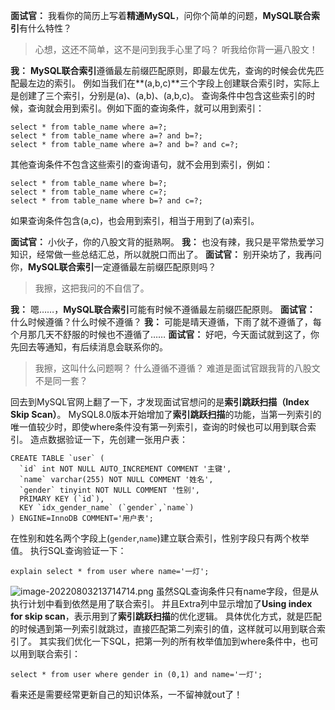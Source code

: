 **面试官：** 我看你的简历上写着**精通MySQL**，问你个简单的问题，**MySQL联合索引**有什么特性？
> 心想，这还不简单，这不是问到我手心里了吗？
> 听我给你背一遍八股文！

**我：** **MySQL联合索引**遵循最左前缀匹配原则，即最左优先，查询的时候会优先匹配最左边的索引。
例如当我们在**(a,b,c)**三个字段上创建联合索引时，实际上是创建了三个索引，分别是(a)、(a,b)、(a,b,c)。
查询条件中包含这些索引的时候，查询就会用到索引。例如下面的查询条件，就可以用到索引：
```
select * from table_name where a=?;
select * from table_name where a=? and b=?;
select * from table_name where a=? and b=? and c=?;
```
其他查询条件不包含这些索引的查询语句，就不会用到索引，例如：
```
select * from table_name where b=?;
select * from table_name where c=?;
select * from table_name where b=? and c=?;
```
如果查询条件包含(a,c)，也会用到索引，相当于用到了(a)索引。

**面试官：** 小伙子，你的八股文背的挺熟啊。
**我：** 也没有辣，我只是平常热爱学习知识，经常做一些总结汇总，所以就脱口而出了。
**面试官：** 别开染坊了，我再问你，**MySQL联合索引**一定遵循最左前缀匹配原则吗？
> 我擦，这把我问的不自信了。

**我：** 嗯……，**MySQL联合索引**可能有时候不遵循最左前缀匹配原则。
**面试官：** 什么时候遵循？什么时候不遵循？
**我：** 可能是晴天遵循，下雨了就不遵循了，每个月那几天不舒服的时候也不遵循了……
**面试官：** 好吧，今天面试就到这了，你先回去等通知，有后续消息会联系你的。

> 我擦，这叫什么问题啊？
> 什么遵循不遵循？ 
> 难道是面试官跟我背的八股文不是同一套？

回去到MySQL官网上翻了一下，才发现面试官想问的是**索引跳跃扫描（Index Skip Scan）**。
MySQL8.0版本开始增加了**索引跳跃扫描**的功能，当第一列索引的唯一值较少时，即使where条件没有第一列索引，查询的时候也可以用到联合索引。
造点数据验证一下，先创建一张用户表：
```
CREATE TABLE `user` (
  `id` int NOT NULL AUTO_INCREMENT COMMENT '主键',
  `name` varchar(255) NOT NULL COMMENT '姓名',
  `gender` tinyint NOT NULL COMMENT '性别',
  PRIMARY KEY (`id`),
  KEY `idx_gender_name` (`gender`,`name`)
) ENGINE=InnoDB COMMENT='用户表';
```
在性别和姓名两个字段上(`gender`,`name`)建立联合索引，性别字段只有两个枚举值。
执行SQL查询验证一下：
```
explain select * from user where name='一灯';
```
![image-20220803213714714.png](https://javabaguwen.com/img/%E7%B4%A2%E5%BC%95%E8%B7%B3%E8%B7%83.png)
虽然SQL查询条件只有name字段，但是从执行计划中看到依然是用了联合索引。
并且Extra列中显示增加了**Using index for skip scan**，表示用到了**索引跳跃扫描**的优化逻辑。
具体优化方式，就是匹配的时候遇到第一列索引就跳过，直接匹配第二列索引的值，这样就可以用到联合索引了。
其实我们优化一下SQL，把第一列的所有枚举值加到where条件中，也可以用到联合索引：
```
select * from user where gender in (0,1) and name='一灯';
```
看来还是需要经常更新自己的知识体系，一不留神就out了！

